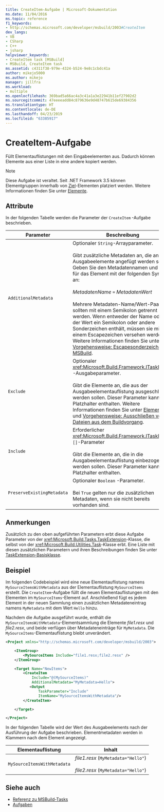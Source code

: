 ```yaml
---
title: CreateItem-Aufgabe | Microsoft-Dokumentation
ms.date: 11/04/2016
ms.topic: reference
f1_keywords:
- http://schemas.microsoft.com/developer/msbuild/2003#CreateItem
dev_langs:
- VB
- CSharp
- C++
- jsharp
helpviewer_keywords:
- CreateItem task [MSBuild]
- MSBuild, CreateItem task
ms.assetid: c4311f38-979e-4324-b524-9e8c1cbdc41a
author: mikejo5000
ms.author: mikejo
manager: jillfra
ms.workload:
- multiple
ms.openlocfilehash: 369bad5a66ac4a3c41a1a3e22941b11ef27902d2
ms.sourcegitcommit: 47eeeeadd84c879636e9d48747b615de69384356
ms.translationtype: HT
ms.contentlocale: de-DE
ms.lasthandoff: 04/23/2019
ms.locfileid: "63385917"
---
```

# <a name="createitem-task"></a>CreateItem-Aufgabe
Füllt Elementauflistungen mit den Eingabeelementen aus. Dadurch können Elemente aus einer Liste in eine andere kopiert werden.

> [!NOTE]
> Diese Aufgabe ist veraltet. Seit .NET Framework 3.5 können Elementgruppen innerhalb von [Ziel](../msbuild/target-element-msbuild.md)-Elementen platziert werden. Weitere Informationen finden Sie unter [Elemente](../msbuild/msbuild-items.md).

## <a name="attributes"></a>Attribute
 In der folgenden Tabelle werden die Parameter der `CreateItem` -Aufgabe beschrieben.

|Parameter|Beschreibung|
|---------------|-----------------|
|`AdditionalMetadata`|Optionaler `String`-Arrayparameter.<br /><br /> Gibt zusätzliche Metadaten an, die an die Ausgabeelemente angefügt werden sollen.  Geben Sie den Metadatennamen und -wert für das Element mit der folgenden Syntax an:<br /><br /> *MetadatenName* `=` *MetadatenWert*<br /><br /> Mehrere Metadaten-Name/Wert-Paare sollten mit einem Semikolon getrennt werden. Wenn entweder der Name oder der Wert ein Semikolon oder andere Sonderzeichen enthält, müssen sie mit einem Escapezeichen versehen werden. Weitere Informationen finden Sie unter [Vorgehensweise: Escapesonderzeichen in MSBuild](../msbuild/how-to-escape-special-characters-in-msbuild.md).|
|`Exclude`|Optionaler <xref:Microsoft.Build.Framework.ITaskItem>`[]` -Ausgabeparameter.<br /><br /> Gibt die Elemente an, die aus der Ausgabeelementauflistung ausgeschlossen werden sollen. Dieser Parameter kann Platzhalter enthalten. Weitere Informationen finden Sie unter [Elemente](../msbuild/msbuild-items.md) und [Vorgehensweise: Ausschließen von Dateien aus dem Buildvorgang](../msbuild/how-to-exclude-files-from-the-build.md).|
|`Include`|Erforderlicher <xref:Microsoft.Build.Framework.ITaskItem>-`[]`-Parameter<br /><br /> Gibt die Elemente an, die in die Ausgabeelementauflistung einbezogen werden sollen. Dieser Parameter kann Platzhalter enthalten.|
|`PreserveExistingMetadata`|Optionaler `Boolean` -Parameter.<br /><br /> Bei `True` gelten nur die zusätzlichen Metadaten, wenn sie nicht bereits vorhanden sind.|

## <a name="remarks"></a>Anmerkungen
 Zusätzlich zu den oben aufgeführten Parametern erbt diese Aufgabe Parameter von der <xref:Microsoft.Build.Tasks.TaskExtension>-Klasse, die selbst von der <xref:Microsoft.Build.Utilities.Task>-Klasse erbt. Eine Liste mit diesen zusätzlichen Parametern und ihren Beschreibungen finden Sie unter [TaskExtension-Basisklasse](../msbuild/taskextension-base-class.md).

## <a name="example"></a>Beispiel
 Im folgenden Codebeispiel wird eine neue Elementauflistung namens `MySourceItemsWithMetadata` aus der Elementauflistung `MySourceItems` erstellt. Die `CreateItem`-Aufgabe füllt die neuen Elementauflistungen mit den Elementen im `MySourceItems`-Element auf. Anschließend fügt es jedem Element in der neuen Sammlung einen zusätzlichen Metadateneintrag namens `MyMetadata` mit dem Wert `Hello` hinzu.

 Nachdem die Aufgabe ausgeführt wurde, enthält die `MySourceItemsWithMetadata`-Elementsammlung die Elemente *file1.resx* und *file2.resx*, und beide verfügen über Metadateneinträge für `MyMetadata`. Die `MySourceItems`-Elementauflistung bleibt unverändert.

```xml
<Project xmlns="http://schemas.microsoft.com/developer/msbuild/2003">

    <ItemGroup>
        <MySourceItems Include="file1.resx;file2.resx" />
    </ItemGroup>

    <Target Name="NewItems">
        <CreateItem
            Include="@(MySourceItems)"
            AdditionalMetadata="MyMetadata=Hello">
           <Output
               TaskParameter="Include"
               ItemName="MySourceItemsWithMetadata"/>
        </CreateItem>

    </Target>

</Project>
```

 In der folgenden Tabelle wird der Wert des Ausgabeelements nach der Ausführung der Aufgabe beschrieben. Elementmetadaten werden in Klammern nach dem Element angezeigt.

|Elementauflistung|Inhalt|
|---------------------|--------------|
|`MySourceItemsWithMetadata`|*file1.resx* (`MyMetadata="Hello"`)<br /><br /> *file2.resx* (`MyMetadata="Hello"`)|

## <a name="see-also"></a>Siehe auch
- [Referenz zu MSBuild-Tasks](../msbuild/msbuild-task-reference.md)
- [Aufgaben](../msbuild/msbuild-tasks.md)